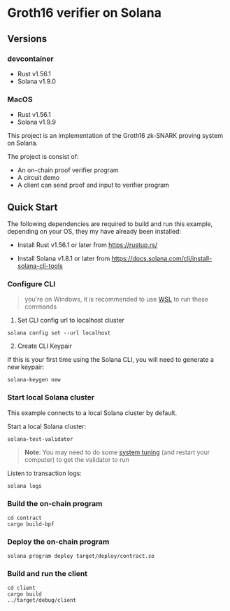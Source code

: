 # Groth16 verifier on Solana

## Versions

### devcontainer

- Rust v1.56.1
- Solana v1.9.0

### MacOS

- Rust v1.56.1
- Solana v1.9.9

This project is an implementation of the Groth16 zk-SNARK proving system on Solana.

The project is consist of:

- An on-chain proof verifier program
- A circuit demo
- A client can send proof and input to verifier program

## Quick Start

The following dependencies are required to build and run this example, depending on your OS, they my have already been installed:

- Install Rust v1.56.1 or later from https://rustup.rs/

- Install Solana v1.8.1 or later from https://docs.solana.com/cli/install-solana-cli-tools

### Configure CLI

> you're on Windows, it is recommended to use [WSL](https://docs.microsoft.com/en-us/windows/wsl/install-win10) to run these commands

1. Set CLI config url to localhost cluster

```
solana config set --url localhost
```

2. Create CLI Keypair

If this is your first time using the Solana CLI, you will need to generate a new keypair:

```
solana-keygen new
```

### Start local Solana cluster

This example connects to a local Solana cluster by default.

Start a local Solana cluster:

```
solana-test-validator
```

> **Note**: You may need to do some [system tuning](https://docs.solana.com/running-validator/validator-start#system-tuning) (and restart your computer) to get the validator to run

Listen to transaction logs:

```
solana logs
```

### Build the on-chain program

```
cd contract
cargo build-bpf
```

### Deploy the on-chain program

```
solana program deploy target/deploy/contract.so
```

### Build and run the client

```
cd client
cargo build
../target/debug/client
```

